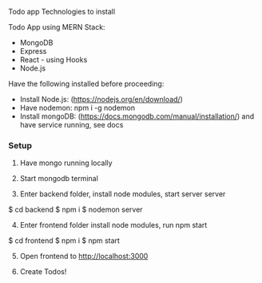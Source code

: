 Todo app Technologies to install


Todo App using MERN Stack:

- MongoDB
- Express
- React - using Hooks
- Node.js


Have the following installed before proceeding:

- Install Node.js: (https://nodejs.org/en/download/)
- Have nodemon: npm i -g nodemon
- Install mongoDB: (https://docs.mongodb.com/manual/installation/) and have service running, see docs

### Setup
1. Have mongo running locally
2. Start mongodb terminal

3. Enter backend folder, install node modules, start server server

$ cd backend
$ npm i
$ nodemon server

4. Enter frontend folder install node modules, run npm start

$ cd frontend
$ npm i
$ npm start


5. Open frontend to  [http://localhost:3000](http://localhost:3000)

6. Create Todos!
